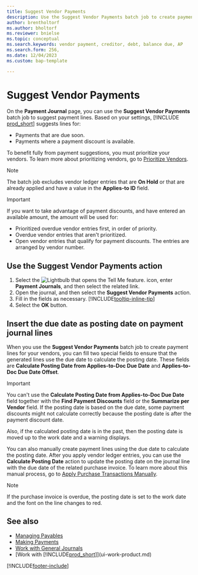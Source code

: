 ```yaml
---
title: Suggest Vendor Payments
description: Use the Suggest Vendor Payments batch job to create payment lines for your vendors based on due dates and payment discounts.
author: brentholtorf
ms.author: bholtorf
ms.reviewer: bnielse
ms.topic: conceptual
ms.search.keywords: vendor payment, creditor, debt, balance due, AP
ms.search.form: 256,
ms.date: 12/04/2023
ms.custom: bap-template

---
```

# Suggest Vendor Payments

On the **Payment Journal** page, you can use the **Suggest Vendor Payments** batch job to suggest payment lines. Based on your settings, [!INCLUDE [prod_short](includes/prod_short.md)] suggests lines for:

- Payments that are due soon.
- Payments where a payment discount is available.

To benefit fully from payment suggestions, you must prioritize your vendors. To learn more about prioritizing vendors, go to [Prioritize Vendors](purchasing-how-prioritize-vendors.md).  

> [!NOTE]  
> The batch job excludes vendor ledger entries that are **On Hold** or that are already applied and have a value in the **Applies-to ID** field.  

> [!IMPORTANT]  
> If you want to take advantage of payment discounts, and have entered an available amount, the amount will be used for:  
>
> * Prioritized overdue vendor entries first, in order of priority.
> * Overdue vendor entries that aren't prioritized.  
> * Open vendor entries that qualify for payment discounts. The entries are arranged by vendor number.  

## Use the Suggest Vendor Payments action

1. Select the ![Lightbulb that opens the Tell Me feature.](media/ui-search/search_small.png "Tell me what you want to do") icon, enter **Payment Journals**, and then select the related link.  
2. Open the journal, and then select the **Suggest Vendor Payments** action.  
3. Fill in the fields as necessary. [!INCLUDE[tooltip-inline-tip](includes/tooltip-inline-tip_md.md)]  
4. Select the **OK** button.  

## Insert the due date as posting date on payment journal lines

When you use the **Suggest Vendor Payments** batch job to create payment lines for your vendors, you can fill two special fields to ensure that the generated lines use the due date to calculate the posting date. These fields are **Calculate Posting Date from Applies-to-Doc Due Date** and **Applies-to-Doc Due Date Offset**.  

> [!IMPORTANT]  
> You can't use the **Calculate Posting Date from Applies-to-Doc Due Date** field together with the **Find Payment Discounts** field or the **Summarize per Vendor** field. If the posting date is based on the due date, some payment discounts might not calculate correctly because the posting date is after the payment discount date.  

Also, if the calculated posting date is in the past, then the posting date is moved up to the work date and a warning displays.  

You can also manually create payment lines using the due date to calculate the posting date. After you apply vendor ledger entries, you can use the **Calculate Posting Date** action to update the posting date on the journal line with the due date of the related purchase invoice. To learn more about this manual process, go to [Apply Purchase Transactions Manually](payables-how-apply-purchase-transactions-manually.md).  

> [!NOTE]  
> If the purchase invoice is overdue, the posting date is set to the work date and the font on the line changes to red.  

## See also

- [Managing Payables](payables-manage-payables.md)  
- [Making Payments](payables-make-payments.md)  
- [Work with General Journals](ui-work-general-journals.md)  
- [Work with [!INCLUDE[prod_short](includes/prod_short.md)]](ui-work-product.md)  

[!INCLUDE[footer-include](includes/footer-banner.md)]
